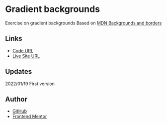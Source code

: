 #  Gradient backgrounds

Exercise on gradient backgrounds
Based on [MDN Backgrounds and borders](https://developer.mozilla.org/en-US/docs/Learn/CSS/Building_blocks/Backgrounds_and_borders)


## Links

- [Code URL](https://github.com/dirkVerm/frontend-exercises/tree/main/02%20CSS/04%20Text%20bubble)
- [Live Site URL](https://dirkverm.github.io/frontend-exercises/02%20CSS/04%20Text%20bubble/)

## Updates
2022/01/19
First version

## Author

- [GitHub](https://github.com/dirkVerm)
- [Frontend Mentor](https://www.frontendmentor.io/profile/dirkVerm)


